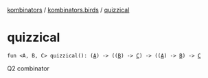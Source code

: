 [kombinators](../index.md) / [kombinators.birds](index.md) / [quizzical](./quizzical.md)

# quizzical

`fun <A, B, C> quizzical(): (`[`A`](quizzical.md#A)`) -> ((`[`B`](quizzical.md#B)`) -> `[`C`](quizzical.md#C)`) -> ((`[`A`](quizzical.md#A)`) -> `[`B`](quizzical.md#B)`) -> `[`C`](quizzical.md#C)

Q2 combinator

